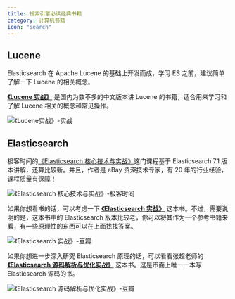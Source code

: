 ```yaml
---
title: 搜索引擎必读经典书籍
category: 计算机书籍
icon: "search"
---
```


## Lucene

Elasticsearch 在 Apache Lucene 的基础上开发而成，学习 ES 之前，建议简单了解一下 Lucene 的相关概念。

**[《Lucene 实战》](https://book.douban.com/subject/6440615/)** 是国内为数不多的中文版本讲 Lucene 的书籍，适合用来学习和了解 Lucene 相关的概念和常见操作。

![《Lucene实战》-实战](https://oss.javaguide.cn/github/javaguide/books/vAJkdYEyol4e6Nr.png)

## Elasticsearch

极客时间的[《Elasticsearch 核心技术与实战》](http://gk.link/a/10bcT "《Elasticsearch 核心技术与实战》")这门课程基于 Elasticsearch 7.1 版本讲解，还算比较新。并且，作者是 eBay 资深技术专家，有 20 年的行业经验，课程质量有保障！

![《Elasticsearch 核心技术与实战》-极客时间](https://oss.javaguide.cn/github/javaguide/csdn/20210420231125225.png)

如果你想看书的话，可以考虑一下 **[《Elasticsearch 实战》](https://book.douban.com/subject/30380439/)** 这本书。不过，需要说明的是，这本书中的 Elasticsearch 版本比较老，你可以将其作为一个参考书籍来看，有一些原理性的东西可以在上面找找答案。

![《Elasticsearch 实战》-豆瓣](https://oss.javaguide.cn/p3-juejin/d8b7fa83490e466aa212382cd323d37f~tplv-k3u1fbpfcp-zoom-1.png)

如果你想进一步深入研究 Elasticsearch 原理的话，可以看看张超老师的 **[《Elasticsearch 源码解析与优化实战》](https://book.douban.com/subject/30386800/)** 这本书。这是市面上唯一一本写 Elasticsearch 源码的书。

![《Elasticsearch 源码解析与优化实战》-豆瓣](https://oss.javaguide.cn/p3-juejin/f856485931a945639d5c23aaed74fb38~tplv-k3u1fbpfcp-zoom-1.png)
